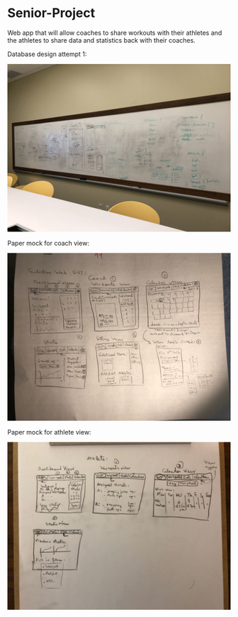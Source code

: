 # Senior-Project
Web app that will allow coaches to share workouts with their athletes and the athletes to share data and statistics back with their coaches.

Database design attempt 1: 

![alt text](feb20meeting.jpg)

Paper mock for coach view:

![alt text](coachview.jpeg)

Paper mock for athlete view:

![alt text](athleteview.jpeg)
